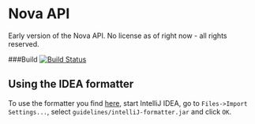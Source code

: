Nova API
========
Early version of the Nova API. No license as of right now - all rights reserved.

###Build
[![Build Status](https://travis-ci.org/NOVAAPI/NovaCore.svg?branch=master)](https://travis-ci.org/NOVAAPI/NovaCore)

Using the IDEA formatter
------------------------
To use the formatter you find [here](https://github.com/NOVAAPI/NovaCore/tree/master/guidelines),
start IntelliJ IDEA, go to `Files->Import Settings...`,
select `guidelines/intelliJ-formatter.jar` and click `OK`.
